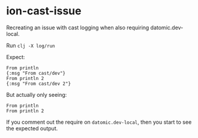 # ion-cast-issue

Recreating an issue with cast logging when also requiring datomic.dev-local.

Run `clj -X log/run`

Expect:
```
From println
{:msg "From cast/dev"}
From println 2
{:msg "From cast/dev 2"}
```

But actually only seeing:
```
From println
From println 2
```

If you comment out the require on `datomic.dev-local`, then you start to see the expected output.
